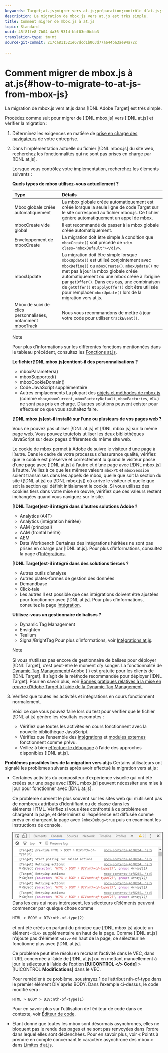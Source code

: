 ```yaml
---
keywords: Target;at.js;migrer vers at.js;préparation;contrôle d’at.js;intégrer at.js
description: La migration de mbox.js vers at.js est très simple.
title: Comment migrer de mbox.js à at.js
topic: Standard
uuid: 45f81fe8-7b04-4a36-931d-bbf03ed6cbb3
translation-type: tm+mt
source-git-commit: 217ca811521e67dcd1b063d77a644ba3ae94a72c

---
```



# Comment migrer de mbox.js à at.js{#how-to-migrate-to-at-js-from-mbox-js}

La migration de mbox.js vers at.js dans [!DNL Adobe Target] est très simple.

Procédez comme suit pour migrer de [!DNL mbox.js] vers [!DNL at.js] et vérifier la migration :

1. Déterminez les exigences en matière de [prise en charge des navigateurs](../../../../c-implementing-target/c-considerations-before-you-implement-target/supported-browsers.md#reference_01B4BF99E7D545A7998773202A2F6100) de votre entreprise.
1. Dans l’implémentation actuelle du fichier [!DNL mbox.js] du site web, recherchez les fonctionnalités qui ne sont pas prises en charge par [!DNL at.js].

   Lorsque vous contrôlez votre implémentation, recherchez les éléments suivants :

   **Quels types de mbox utilisez-vous actuellement ?**

   | Type | Détails |
   |--- |--- |
   | Mbox globale créée automatiquement | La mbox globale créée automatiquement est créée lorsque la seule ligne de code Target sur le site correspond au fichier mbox.js. Ce fichier génère automatiquement un appel de mbox. |
   | mboxCreate vide global | Il est recommandé de passer à la mbox globale créée automatiquement. |
   | Enveloppement de mboxCreate | La migration doit être simple à condition que `mboxCreate()` soit précédé de `<div class="mboxDefault"></div>`. |
   | mboxUpdate | La migration doit être simple lorsque `mboxUpdate()` est utilisé conjointement avec `mboxDefine()` ou `mboxCreate()`. `mboxUpdate()` ne met pas à jour la mbox globale créée automatiquement ou une mbox créée à l’origine par `getOffer()`. Dans ces cas, une combinaison de `getOffer()` et `applyOffer()` doit être utilisée pour remplacer `mboxUpdate()` lors de la migration vers at.js. |
   | Mbox de suivi de clics personnalisées, notamment mboxTrack | Nous vous recommandons de mettre à jour votre code pour utiliser `trackEvent()`. |

   >[!NOTE]
   >
   >Pour plus d’informations sur les différentes fonctions mentionnées dans le tableau précédent, consultez les [Fonctions at.js](/help/c-implementing-target/c-implementing-target-for-client-side-web/cmp-atjs-functions.md).

   **Le fichier[!DNL mbox.js]contient-il des personnalisations ?**

   * mboxParameters()
   * mboxSupported()
   * mboxCookieDomain()
   * Code JavaScript supplémentaire
   * Autres emplacements
   La plupart des [objets et méthodes de mbox.js](../../../../c-target/c-visitor-profile/variables-profiles-parameters-methods.md#section_8C78059D15D9452F95636A5640188537) (comme `mbox`,`mboxCurrent`, `mboxFactoryDefault`, `mboxFactories`, etc.) ne sont pas pris en charge. D’autres solutions peuvent exister pour effectuer ce que vous souhaitez faire.

   **[!DNL mbox.js]est-il installé sur l’une ou plusieurs de vos pages web ?**

   Vous ne pouvez pas utiliser [!DNL at.js] et [!DNL mbox.js] sur la même page web. Vous pouvez toutefois utiliser les deux bibliothèques JavaScript sur deux pages différentes du même site web.

   Le cookie de mbox permet à Adobe de suivre le visiteur d’une page à l’autre. Dans le cadre de votre processus d’assurance qualité, vérifiez que le cookie est préservé et correctement lu quand le visiteur passe d’une page avec [!DNL at.js] à l’autre et d’une page avec [!DNL mbox.js] à l’autre. Veillez à ce que les mêmes valeurs `mboxPC` et `mboxSession` soient transmises dans les appels de mbox, quelle que soit la section du site ([!DNL at.js] ou [!DNL mbox.js]) où arrive le visiteur et quelle que soit la section qui définit initialement le cookie. Si vous utilisez des cookies tiers dans votre mise en œuvre, vérifiez que ces valeurs restent inchangées quand vous naviguez sur le site.

   **[!DNL Target]est-il intégré dans d’autres solutions Adobe ?**

   * Analytics (A4T)
   * Analytics (intégration héritée)
   * AAM (principal)
   * AAM (frontal hérité)
   * AEM
   * Data Workbench
   Certaines des intégrations héritées ne sont pas prises en charge par [!DNL at.js]. Pour plus d’informations, consultez la page d’[Intégrations](../../../../c-implementing-target/c-implementing-target-for-client-side-web/c-how-atjs-works/target-atjs-integrations.md#concept_C100BC4F073C4B57A608B309D0157B39).

   **[!DNL Target]est-il intégré dans des solutions tierces ?**

   * Autres outils d’analyse
   * Autres plates-formes de gestion des données
   * Demandbase
   * Click-tale
   * Les autres
   Il est possible que ces intégrations doivent être ajustées pour fonctionner avec [!DNL at.js]. Pour plus d’informations, consultez la page [Intégration](../../../../c-implementing-target/c-implementing-target-for-client-side-web/c-how-atjs-works/target-atjs-integrations.md#concept_C100BC4F073C4B57A608B309D0157B39).

   **Utilisez-vous un gestionnaire de balises ?**

   * Dynamic Tag Management
   * Ensighten
   * Tealium
   * Signal/BrightTag
   Pour plus d’informations, voir [Intégrations at.js](../../../../c-implementing-target/c-implementing-target-for-client-side-web/c-how-atjs-works/target-atjs-integrations.md#concept_C100BC4F073C4B57A608B309D0157B39).

   >[!NOTE]
   >
   >Si vous n’utilisez pas encore de gestionnaire de balises pour déployer [!DNL Target], c’est peut-être le moment d’y songer. La fonctionnalité de [Dynamic Tag Management](https://dtm.adobe.com)d’Adobe ( ) est gratuite pour les clients de [!DNL Target]. Il s’agit de la méthode recommandée pour déployer [!DNL Target]. Pour en savoir plus, voir [Bonnes pratiques relatives à la mise en œuvre d’Adobe Target à l’aide de la Dynamic Tag Management](https://docs.adobe.com/content/help/en/dtm/implementing/overview.html).

1. Vérifiez que toutes les activités et intégrations en cours fonctionnent normalement.

   Voici ce que vous pouvez faire lors du test pour vérifier que le fichier [!DNL at.js] génère les résultats escomptés :

   * Vérifiez que toutes les activités en cours fonctionnent avec la nouvelle bibliothèque JavaScript.
   * Vérifiez que l’ensemble des [intégrations](../../../../c-implementing-target/c-implementing-target-for-client-side-web/c-how-atjs-works/target-atjs-integrations.md#concept_C100BC4F073C4B57A608B309D0157B39) et [modules externes](../../../../c-implementing-target/c-implementing-target-for-client-side-web/t-mbox-download/c-target-atjs-implementation/target-atjs-plugins.md#concept_F5D4C0A4DACF41409CC42FDD93B13FAF) fonctionnent comme prévu.
   * Veillez à bien [effectuer le débogage](../../../../c-implementing-target/c-implementing-target-for-client-side-web/c-target-debugging-atjs/target-debugging-atjs.md#concept_CAE591DA8C404C22917584ECD4F7494F) à l’aide des approches disponibles [!DNL at.js].

**Problèmes possibles lors de la migration vers at.js** Certains utilisateurs ont signalé les problèmes suivants après avoir effectué la migration vers at.js :

* Certaines activités du compositeur d’expérience visuelle qui ont été créées sur une page avec [!DNL mbox.js] peuvent nécessiter une mise à jour pour fonctionner avec [!DNL at.js].

   Ce problème survient le plus souvent sur les sites web qui n’utilisent pas de nombreux attributs d’identifiant ou de classe dans les éléments HTML. Vérifiez si vous êtes confronté à ce problème en chargeant la page, et déterminez si l’expérience est diffusée comme prévu en chargeant la page avec `?mboxDebug=true` puis en examinant les instructions de console.

   ![](assets/mboxdebug.png)
Dans les cas qui nous intéressent, les sélecteurs d’éléments peuvent commencer par quelque chose comme

   ```
   HTML > BODY > DIV:nth-of-type(2)
   ```

   et ont été créés en partant du principe que [!DNL mbox.js] ajoute un élément `<div>` supplémentaire en haut de la page. Comme [!DNL at.js] n’ajoute pas d’élément `<div>` en haut de la page, ce sélecteur ne fonctionne plus avec [!DNL at.js].

   Ce problème peut être résolu en recréant l’activité dans le VEC, dans l’URL concernée à l’aide de [!DNL at.js] ou en mettant manuellement à jour le sélecteur à l’aide de l’option **[!UICONTROL &lt;/&gt; Code]** &gt; [!UICONTROL **Modifications]** dans le VEC.

   Pour remédier à ce problème, soustrayez 1 de l’attribut nth-of-type dans le premier élément DIV après BODY. Dans l’exemple ci-dessus, le code modifié sera :

   ```
   HTML > BODY > DIV:nth-of-type(1)
   ```

   Pour en savoir plus sur l’utilisation de l’éditeur de code dans ce contexte, voir [Éditeur de code](../../../../c-experiences/c-visual-experience-composer/c-vec-code-editor/vec-code-editor.md#concept_B3A6E9EE3A60406DB640E205EA1745B5).

* Étant donné que toutes les mbox sont désormais asynchrones, elles ne bloquent pas le rendu des pages et ne sont pas renvoyées dans l’ordre dans lequel elles sont déclenchées. Pour en savoir plus, voir « Points à prendre en compte concernant le caractère asynchrone des mbox » dans [Limites d’at.js](../../../../c-implementing-target/c-implementing-target-for-client-side-web/t-mbox-download/c-target-atjs-implementation/target-atjs-limitations.md#concept_FA99E4D6EC274552BF45E01AFB76CCAE).
